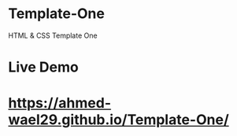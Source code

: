 # Template-One
HTML &amp; CSS Template One

# Live Demo
# https://ahmed-wael29.github.io/Template-One/
